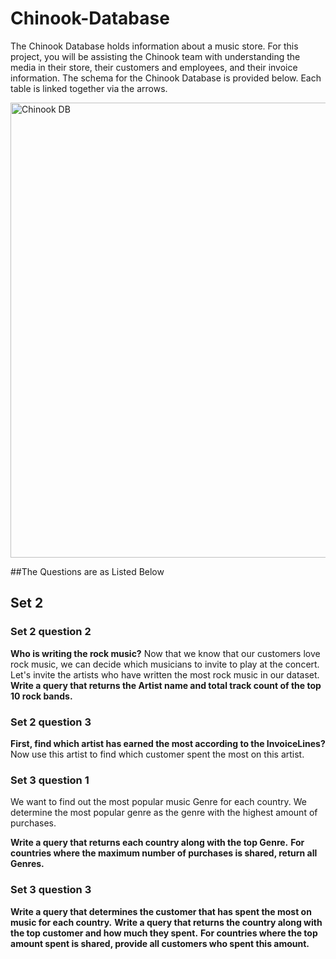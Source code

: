 # Chinook-Database
The Chinook Database holds information about a music store. For this project, you will be assisting the Chinook team with understanding the media in their store, their customers and employees, and their invoice information. 
The schema for the Chinook Database is provided below. Each table is linked together via the arrows. 

<img width="728" alt="Chinook DB" src="https://user-images.githubusercontent.com/115441149/215360453-3e435de5-dd3f-4b8c-841a-4d9bfb49b2ee.png">

##The Questions are as Listed Below 

## Set 2 
### Set 2 question 2 

**Who is writing the rock music?**
Now that we know that our customers love rock music, we can decide which musicians to invite to play at the concert.
Let's invite the artists who have written the most rock music in our dataset. 
**Write a query that returns the Artist name and total track count of the top 10 rock bands.**


### Set 2 question 3 

**First, find which artist has earned the most according to the InvoiceLines?**
Now use this artist to find which customer spent the most on this artist.


### Set 3 question 1

We want to find out the most popular music Genre for each country. 
We determine the most popular genre as the genre with the highest amount of purchases. 

**Write a query that returns each country along with the top Genre.** 
**For countries where the maximum number of purchases is shared, return all Genres.**


### Set 3 question 3 

**Write a query that determines the customer that has spent the most on music for each country.**
**Write a query that returns the country along with the top customer and how much they spent.**
**For countries where the top amount spent is shared, provide all customers who spent this amount.**


